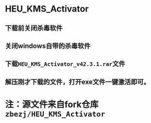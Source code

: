 # HEU_KMS_Activator

## 下载前关闭杀毒软件
## 关闭windows自带的杀毒软件
## 下载`HEU_KMS_Activator_v42.3.1.rar`文件
## 解压刚才下载的文件，打开exe文件一键激活即可。
# 注：源文件来自fork仓库`zbezj/HEU_KMS_Activator`
